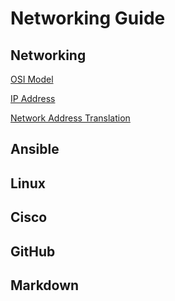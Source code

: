 # Networking Guide

## Networking

[OSI Model](https://github.com/sydasif/networking-stuff/blob/master/networking/OSI_MODEL/osi_model.md)

[IP Address](https://github.com/sydasif/networking-stuff/blob/master/networking/IP_ADDR/ip_mac_addr.md)

[Network Address Translation](https://github.com/sydasif/networking-stuff/blob/master/networking/NAT/nat.md)

## Ansible

## Linux

## Cisco

## GitHub

## Markdown

